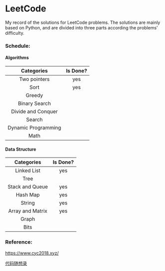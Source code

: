 # LeetCode

My record of the solutions for LeetCode problems. The solutions are mainly based on Python, and are divided into three parts according the problems' difficulty.



### Schedule:

#### Algorithms

|     Categories      | Is Done? |
| :-----------------: | :------: |
|    Two pointers     |   yes    |
|        Sort         |   yes    |
|       Greedy        |          |
|    Binary Search    |          |
| Divide and Conquer  |          |
|       Search        |          |
| Dynamic Programming |          |
|        Math         |          |



#### Data Structure

|    Categories    | Is Done? |
| :--------------: | :------: |
|   Linked List    |   yes    |
|       Tree       |          |
| Stack and Queue  |   yes    |
|     Hash Map     |   yes    |
|      String      |   yes    |
| Array and Matrix |   yes    |
|      Graph       |          |
|       Bits       |          |



### Reference:

https://www.cyc2018.xyz/

[代码随想录](https://programmercarl.com/)
